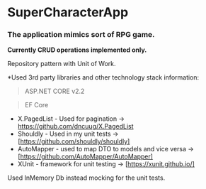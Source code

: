 # SuperCharacterApp
### The application mimics sort of RPG game.

**Currently CRUD operations implemented only.**

Repository pattern with Unit of Work.

*Used 3rd party libraries and other technology stack information:

   > ASP.NET CORE v2.2
   
   > EF Core

* X.PagedList - Used for pagination -> https://github.com/dncuug/X.PagedList
* Shouldly - Used in my unit tests  -> [https://github.com/shouldly/shouldly]
* AutoMapper - used to map DTO to models and vice versa -> [https://github.com/AutoMapper/AutoMapper]
* XUnit - framework for unit testing -> [https://xunit.github.io/]


Used InMemory Db instead mocking for the unit tests.
